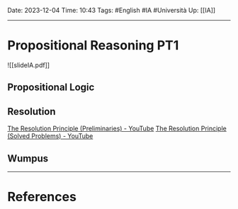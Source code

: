 Date: 2023-12-04
Time: 10:43
Tags: #English #IA #Università 
Up: [[IA]]

---
# Propositional Reasoning PT1

![[slideIA.pdf]]

## Propositional Logic

## Resolution
[The Resolution Principle (Preliminaries) - YouTube](https://www.youtube.com/watch?v=SjEQNOV5FMk&ab_channel=NesoAcademy)
[The Resolution Principle (Solved Problems) - YouTube](https://www.youtube.com/watch?v=Bm05eNcIg1c&ab_channel=NesoAcademy)

## Wumpus

---
# References
